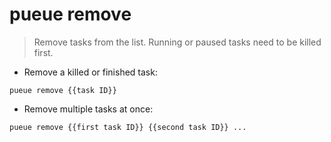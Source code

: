 # pueue remove

> Remove tasks from the list. Running or paused tasks need to be killed first.

- Remove a killed or finished task:

`pueue remove {{task ID}}`

- Remove multiple tasks at once:

`pueue remove {{first task ID}} {{second task ID}} ...`
